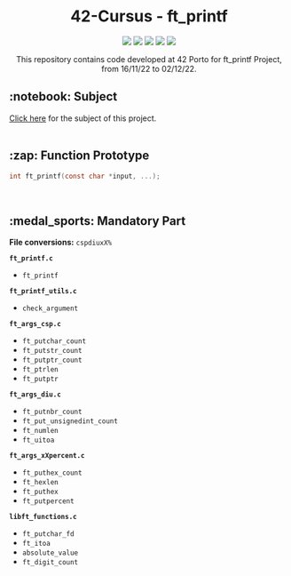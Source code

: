 <h1 align="center">
	42-Cursus - ft_printf
</h1>

<p align="center">
	<img src="https://img.shields.io/badge/score-100%20%2F%20100-success" />
	<img src="https://img.shields.io/github/languages/code-size/lbordonal/01-ft_printf" />
	<img src="https://img.shields.io/github/languages/count/lbordonal/01-ft_printf" />
	<img src="https://img.shields.io/github/languages/top/lbordonal/01-ft_printf" />
	<img src="https://img.shields.io/github/last-commit/lbordonal/01-ft_printf" />
</p>

<p align="center">
This repository contains code developed at 42 Porto for ft_printf Project, from 16/11/22 to 02/12/22.

<h2 align="left">
	 :notebook: Subject
</h2>
<a href="https://github.com/lbordonal/01-ft_printf/blob/main/Subject/en.subject.pdf">Click here</a> for the subject of this project.
<br /><br />

<h2 align="left">
	:zap: Function Prototype
</h2>

```c
int	ft_printf(const char *input, ...);

```
<br />

<h2 align="left">
	:medal_sports: Mandatory Part
</h2>

**File conversions:** ```cspdiuxX%```

**`ft_printf.c`**
* `ft_printf`

**`ft_printf_utils.c`**
* `check_argument`

**`ft_args_csp.c`**
* `ft_putchar_count`
* `ft_putstr_count`
* `ft_putptr_count`
* `ft_ptrlen`
* `ft_putptr`

**`ft_args_diu.c`**
* `ft_putnbr_count`
* `ft_put_unsignedint_count`
* `ft_numlen`
* `ft_uitoa`

**`ft_args_xXpercent.c`**
* `ft_puthex_count`
* `ft_hexlen`
* `ft_puthex`
* `ft_putpercent`

**`libft_functions.c`**
* `ft_putchar_fd`
* `ft_itoa`
* `absolute_value`
* `ft_digit_count`
<br /><br />
